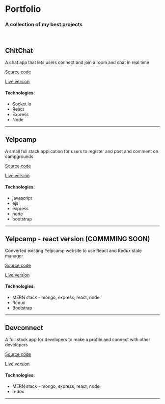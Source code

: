 <h1>Portfolio</h1>
<h3>A collection of my best projects</h3>

<br>
<h2>ChitChat</h2>
<p>A chat app that lets users connect and join a room and chat in real time</p>
<p><a href="https://github.com/BlakeVidebeck/socket_chat_app">Source code</a></p>
<p><a href="https://stark-chamber-70503.herokuapp.com/" rel="nofollow">Live version</a></p>
<h4>Technologies:</h4>
<ul>
  <li>Socket.io</li>
  <li>React</li>
  <li>Express</li>
  <li>Node</li>
</ul>
<hr>

<h2>Yelpcamp</h2>
<p>A small full stack application for users to register and post and comment on campgrounds</p>
<p><a href="https://github.com/BlakeVidebeck/Yelpcamp">Source code</a></p>
<p><a href="https://peaceful-caverns-55911.herokuapp.com/" rel="nofollow">Live version</a></p>
<h4>Technologies:</h4>
<ul>
  <li>javascript</li>
  <li>ejs</li>
  <li>express</li>
  <li>node</li>
  <li>bootstrap</li>
</ul>
<hr>

<h2>Yelpcamp - react version (COMMMING SOON)</h2>
<p>Converted existing Yelpcamp website to use React and Redux state manager</p>
<p><a href="#">Source code</a></p>
<p><a href="#" rel="nofollow">Live version</a></p>
<h4>Technologies:</h4>
<ul>
  <li>MERN stack - mongo, express, react, node</li>
  <li>Redux</li>
  <li>Bootstrap</li>
</ul>
<hr>

<h2>Devconnect</h2>
<p>A full stack app for developers to make a profile and connect with other developers</p>
<p><a href="https://github.com/BlakeVidebeck/Devconnect">Source code</a></p>
<p><a href="https://immense-hollows-52765.herokuapp.com/" rel="nofollow">Live version</a></p>
<h4>Technologies:</h4>
<ul>
  <li>MERN stack - mongo, express, react, node</li>
  <li>redux</li>
</ul>
<hr>

